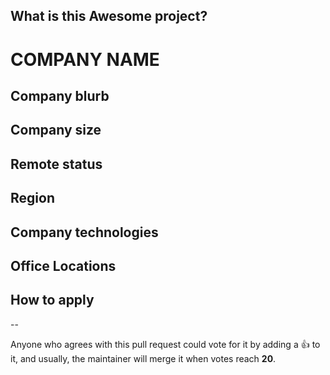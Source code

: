 ## What is this Awesome project?

# COMPANY NAME

## Company blurb


## Company size


## Remote status


## Region


## Company technologies


## Office Locations


## How to apply


--

Anyone who agrees with this pull request could vote for it by adding a :+1: to it, and usually, the maintainer will merge it when votes reach **20**.

